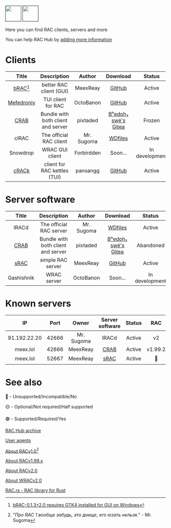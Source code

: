 [<img src="https://github.com/user-attachments/assets/f2be5caa-6246-4a6a-9bee-2b53086f9afb" height="50">]() [<img src="https://github.com/user-attachments/assets/4d35191d-1dbc-4391-a761-6ae7f76ba7af" height="50">]() 

Here you can find RAC clients, servers and more 

You can help RAC Hub by [adding more information](https://github.com/Forbirdden/rachub/pulls)

# Clients

| Title        | Description | Author        | Download     | Status     | Lang | RAC   |   WRAC |
|    :----:    |    :----:   |    :----:     |  :----:  |  :----:    |  :----:    | :----:    | :----: |
| [bRAC](https://github.com/MeexReay/bRAC)[^1] | better RAC client (GUI) | MeexReay | [GitHub](https://github.com/MeexReay/bRAC/releases) | Active | Rust | v2 | v2 |
| [Mefedroniy](https://github.com/OctoBanon-Main/mefedroniy-client) | TUI client for RAC | OctoBanon | [GitHub](https://github.com/OctoBanon-Main/mefedroniy-client/releases) | Active | Rust | v1.99.2 | 🔴 |
| [CRAB](https://gitea.bedohswe.eu.org/pixtaded/crab) | Bundle with both client and server | pixtaded | [Bʰedoh₂ swé's Gitea](https://gitea.bedohswe.eu.org/pixtaded/crab/releases) | Frozen | Java | v1.99.2 | 🔴 |
| clRAC | The official RAC client | Mr. Sugoma | [WDfiles](https://wdfiles.ru/Ofx7) | Active | C | v2 | 🔴 |
| Snowdrop | WRAC GUI client | Forbirdden | Soon... | In development | JavaScript | 🔴 | v2 |
| [сRACk](https://github.com/pansangg/cRACk) | client for RAC kettles (TUI) | pansangg | [GitHub](https://github.com/pansangg/cRACk/releases) | Active | Python | v1.99.2 | 🔴 |

[^1]: [bRAC-0.1.3+2.0 requires GTK4 installed for GUI on Windows](https://github.com/MeexReay/bRAC/releases/tag/0.1.3%2B2.0#user-content-window-gui-install)

# Server software

| Title        | Description | Author        | Download     | Status     | Lang     | RAC   | WRAC |
|    :----:    |    :----:   |    :----:     |  :----:  |  :----:    |  :----:    | :----:    | :----: |
| lRACd | The official RAC server | Mr. Sugoma | [WDfiles](https://wdfiles.ru/Obvt) | Active | C | v2 | 🔴 |
| [CRAB](https://gitea.bedohswe.eu.org/pixtaded/crab) | Bundle with both client and server | pixtaded | [Bʰedoh₂ swé's Gitea](https://gitea.bedohswe.eu.org/pixtaded/crab/releases) | Abandoned | Java | v1.99.2 | 🔴 |
| [sRAC](https://github.com/MeexReay/sRAC) | simple RAC server | MeexReay | [GitHub](https://github.com/MeexReay/sRAC/releases) | Active | Rust | v2 | v2 | 
| Gashishnik | WRAC server | OctoBanon | Soon... | In development | Rust | 🔴 | v2 |

# Known servers

| IP        | Port | Owner        | Server software     | Status     | RAC     | WRAC | Auth |
|    :----:    |    :----:   |    :----:     |  :----:  |  :----:    |  :----:    | :----: | :----: |
| 91.192.22.20 | 42666 | Mr. Sugoma | lRACd | Active | v2 | 🔴 | 🟡 |
| meex.lol | 42666 | MeexReay | [CRAB](https://gitea.bedohswe.eu.org/pixtaded/crab) | Active | v1.99.2 | 🔴 | 🔴 |
| meex.lol | 52667 | MeexReay | [sRAC](https://github.com/MeexReay/sRAC) | Active | 🔴 | v2 | 🟢 |

# See also

🔴 - Unsupported/Incompatible/No

🟡 - Optional/Not required/Half supported

🟢 - Supported/Required/Yes

[RAC Hub archive](https://github.com/Forbirdden/RAC-Hub/blob/main/ARCHIVE.md)

[User agents](https://github.com/MeexReay/bRAC/blob/main/docs/user_agents.md)

[About RACv1.0](https://github.com/Forbirdden/RAC-Hub/blob/main/RACv1.md)[^3]

[About RACv1.99.x](https://github.com/Forbirdden/RAC-Hub/blob/main/RACv1.99.md)

[About RACv2.0](https://github.com/Forbirdden/RAC-Hub/blob/main/RACv2.md)

[About WRACv2.0](https://github.com/Forbirdden/RAC-Hub/blob/main/WRAC.md)

[RAC.rs - RAC library for Rust](https://github.com/kostya-zero/rac-rs)

[^3]: "_Про RAC 1 вообще забудь, это днище, его юзать нельзя._" - Mr. Sugoma
